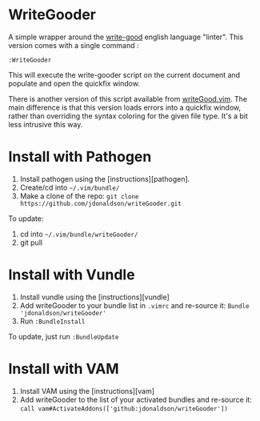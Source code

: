 # WriteGooder

A simple wrapper around the [write-good](https://github.com/btford/write-good)
english language "linter".  This version comes with a single command : 
```
:WriteGooder
```

This will execute the write-gooder script on the current document and populate
and open the quickfix window.

There is another version of this script available from
[writeGood.vim](https://github.com/davidbeckingsale/writegood.vim).  The main
difference is that this version loads errors into a quickfix window, rather than
overriding the syntax coloring for the given file type.  It's a bit less 
intrusive this way.

# Install with Pathogen

1. Install pathogen using the [instructions][pathogen].
2. Create/cd into `~/.vim/bundle/`
3. Make a clone of the  repo:
    `git clone https://github.com/jdonaldson/writeGooder.git`

To update:

1. cd into `~/.vim/bundle/writeGooder/`
2. git pull

# Install with Vundle

1. Install vundle using the [instructions][vundle]
2. Add writeGooder to your bundle list in `.vimrc` and re-source it:
    `Bundle 'jdonaldson/writeGooder'`
3. Run `:BundleInstall`

To update, just run `:BundleUpdate`

# Install with VAM

1. Install VAM using the [instructions][vam]
2. Add writeGooder to the list of your activated bundles and re-source it:
    `call vam#ActivateAddons(['github:jdonaldson/writeGooder'])`
